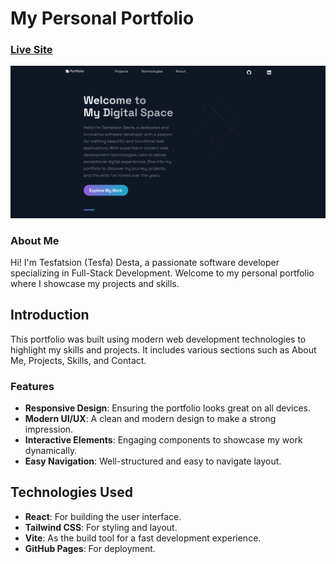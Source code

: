 # My Personal Portfolio

### [Live Site](https://tesfa37.github.io/portfolio_website/)

![My Personal Portfolio](https://github.com/Tesfa37/portfolio_website/blob/main/public/images/Screenshot.png)

### About Me
Hi! I'm Tesfatsion (Tesfa) Desta, a passionate software developer specializing in Full-Stack Development. Welcome to my personal portfolio where I showcase my projects and skills.

## Introduction
This portfolio was built using modern web development technologies to highlight my skills and projects. It includes various sections such as About Me, Projects, Skills, and Contact.

### Features
- **Responsive Design**: Ensuring the portfolio looks great on all devices.
- **Modern UI/UX**: A clean and modern design to make a strong impression.
- **Interactive Elements**: Engaging components to showcase my work dynamically.
- **Easy Navigation**: Well-structured and easy to navigate layout.

## Technologies Used
- **React**: For building the user interface.
- **Tailwind CSS**: For styling and layout.
- **Vite**: As the build tool for a fast development experience.
- **GitHub Pages**: For deployment.

